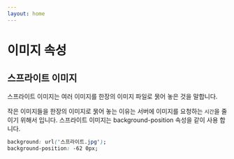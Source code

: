 ```yaml
---
layout: home
---
```


# 이미지 속성

## 스프라이트 이미지
스프라이트 이미지는 여러 이미지를 한장의 이미지 파일로 묽어 놓은 것을 말합니다.

작은 이미지들을 한장의 이미지로 묽어 놓는 이유는 서버에 이미지를 요청하는 `시간`을 줄이기 위해서 입니다.
스프라이트 이미지는 background-position 속성을 같이 사용 합니다.

```css
background: url('스프라이트.jpg');
background-position: -62 0px;
```
